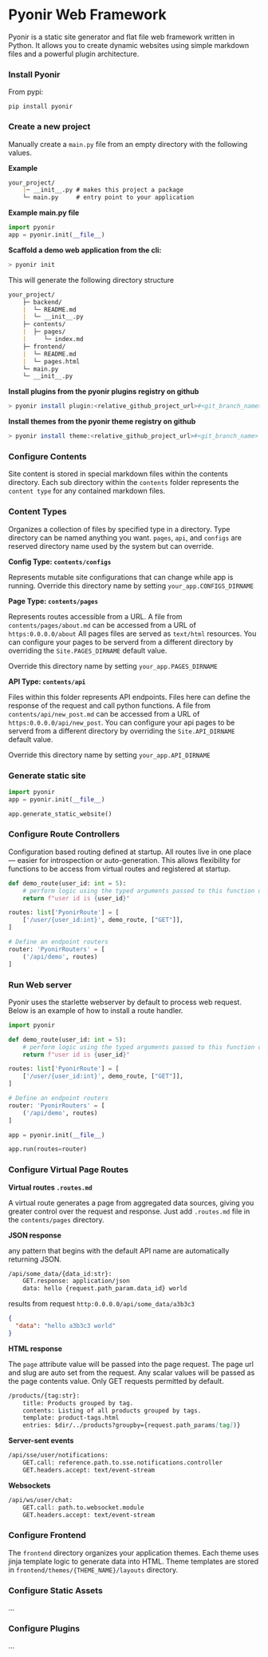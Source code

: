 # Pyonir Web Framework

Pyonir is a static site generator and flat file web framework written in Python. It allows you to create dynamic websites using simple markdown files and a powerful plugin architecture.

### Install Pyonir

From pypi:

`pip install pyonir`


### Create a new project

Manually create a `main.py` file from an empty directory with the following values.

**Example**
```markdown
your_project/
    |─ __init__.py # makes this project a package
    └─ main.py     # entry point to your application
```

**Example main.py file**
```python
import pyonir
app = pyonir.init(__file__)
```

**Scaffold a demo web application from the cli:**

```bash
> pyonir init
```

This will generate the following directory structure

```md
your_project/
    ├─ backend/
    |  └─ README.md
    |  └─ __init__.py
    ├─ contents/
    |  ├─ pages/
    |     └─ index.md
    ├─ frontend/
    |  └─ README.md
    |  └─ pages.html
    └─ main.py
    └─ __init__.py
```

**Install plugins from the pyonir plugins registry on github**

```bash
> pyonir install plugin:<relative_github_project_url>#<git_branch_name>
```

**Install themes from the pyonir theme registry on github**

```bash
> pyonir install theme:<relative_github_project_url>#<git_branch_name>
```

### Configure Contents

Site content is stored in special markdown files within the contents directory. 
Each sub directory within the `contents` folder represents the `content type` for any contained markdown files.

### Content Types

Organizes a collection of files by specified type in a directory. Type directory can be named anything you want.
`pages`, `api`, and `configs` are reserved directory name used by the system but can override.

**Config Type: `contents/configs`**

Represents mutable site configurations that can change while app is running.
Override this directory name by setting `your_app.CONFIGS_DIRNAME`

**Page Type: `contents/pages`** 

Represents routes accessible from a URL. A file from `contents/pages/about.md` can be accessed from a URL of `https:0.0.0.0/about`
All pages files are served as `text/html` resources. You can configure your pages to be serverd from a different directory by overriding the `Site.PAGES_DIRNAME` default value.

Override this directory name by setting `your_app.PAGES_DIRNAME`

**API Type: `contents/api`**

Files within this folder represents API endpoints. Files here can define the response of the request and call python functions.
A file from `contents/api/new_post.md` can be accessed from a URL of `https:0.0.0.0/api/new_post`.
You can configure your api pages to be serverd from a different directory by overriding the `Site.API_DIRNAME` default value.

Override this directory name by setting `your_app.API_DIRNAME`

### Generate static site

```python
import pyonir
app = pyonir.init(__file__)

app.generate_static_website()
```

### Configure Route Controllers

Configuration based routing defined at startup. All routes live in one place — easier for introspection or auto-generation.
This allows flexibility for functions to be access from virtual routes and registered at startup.

```python
def demo_route(user_id: int = 5):
    # perform logic using the typed arguments passed to this function on request
    return f"user id is {user_id}"

routes: list['PyonirRoute'] = [
    ['/user/{user_id:int}', demo_route, ["GET"]],
]

# Define an endpoint routers
router: 'PyonirRouters' = [
    ('/api/demo', routes)
]
```

### Run Web server

Pyonir uses the starlette webserver by default to process web request. Below is an example of how to install a route
handler.

```python
import pyonir

def demo_route(user_id: int = 5):
    # perform logic using the typed arguments passed to this function on request
    return f"user id is {user_id}"

routes: list['PyonirRoute'] = [
    ['/user/{user_id:int}', demo_route, ["GET"]],
]

# Define an endpoint routers
router: 'PyonirRouters' = [
    ('/api/demo', routes)
]

app = pyonir.init(__file__)

app.run(routes=router)
```

### Configure Virtual Page Routes

**Virtual routes `.routes.md`**

A virtual route generates a page from aggregated data sources, giving you greater control over the request and response.
Just add `.routes.md` file in the `contents/pages` directory.

**JSON response** 

any pattern that begins with the default API name are automatically returning JSON.

```md
/api/some_data/{data_id:str}: 
    GET.response: application/json
    data: hello {request.path_param.data_id} world
```

results from request `http:0.0.0.0/api/some_data/a3b3c3`

```json
{
  "data": "hello a3b3c3 world"
}
```

**HTML response**

The `page` attribute value will be passed into the page request. The page url and slug are auto set from the request.
Any scalar values will be passed as the page contents value. Only GET requests permitted by default.

```md
/products/{tag:str}:
    title: Products grouped by tag.
    contents: Listing of all products grouped by tags.
    template: product-tags.html
    entries: $dir/../products?groupby={request.path_params[tag])}
```

**Server-sent events**

```md
/api/sse/user/notifications:
    GET.call: reference.path.to.sse.notifications.controller
    GET.headers.accept: text/event-stream
```

**Websockets**

```md
/api/ws/user/chat:
    GET.call: path.to.websocket.module
    GET.headers.accept: text/event-stream
```




### Configure Frontend

The `frontend` directory organizes your application themes. Each theme uses jinja template logic to generate data into
HTML. Theme templates are stored in `frontend/themes/{THEME_NAME}/layouts` directory.

### Configure Static Assets
...

### Configure Plugins
...